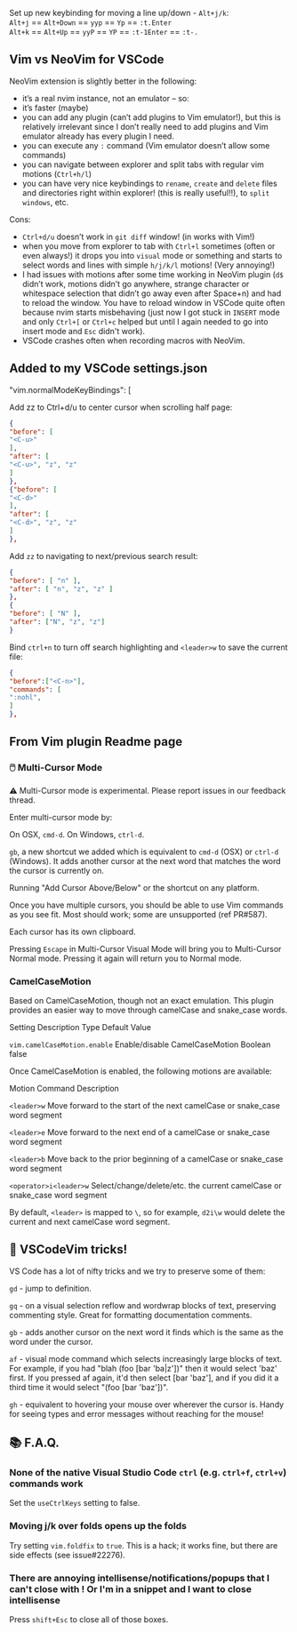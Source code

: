 Set up new keybinding for moving a line up/down - `Alt+j/k`:  
`Alt+j` == `Alt+Down` == `yyp` == `Yp` == `:t.Enter`  
`Alt+k` == `Alt+Up` == `yyP` == `YP` == `:t-1Enter` == `:t-.`  
## Vim vs NeoVim for VSCode

NeoVim extension is slightly better in the following:
- it’s a real nvim instance, not an emulator – so:
- it’s faster (maybe)
- you can add any plugin (can’t add plugins to Vim emulator!), but this is relatively irrelevant since I don’t really need to add plugins and Vim emulator already has every plugin I need.
- you can execute any `:` command (Vim emulator doesn’t allow some commands)
- you can navigate between explorer and split tabs with regular vim motions (`Ctrl+h/l`)
- you can have very nice keybindings to `rename`, `create` and `delete` files and directories right within explorer! (this is really useful!!), to `split windows`, etc.  

Cons:  
- `Ctrl+d/u` doesn’t work in `git diff` window! (in works with Vim!)
- when you move from explorer to tab with `Ctrl+l` sometimes (often or even always!) it drops you into `visual` mode or something and starts to select words and lines with simple `h/j/k/l` motions! (Very annoying!)
- I had issues with motions after some time working in NeoVim plugin (`d$` didn’t work, motions didn’t go anywhere, strange character or whitespace selection that didn’t go away even after Space+n) and had to reload the window. You have to reload window in VSCode quite often because nvim starts misbehaving (just now I got stuck in `INSERT` mode and only `Ctrl+[` or `Ctrl+c` helped but until I again needed to go into insert mode and `Esc` didn't work).
- VSCode crashes often when recording macros with NeoVim.

## Added to my VSCode settings.json

"vim.normalModeKeyBindings": [

Add zz to Ctrl+d/u to center cursor when scrolling half page:
```json
{
"before": [
"<C-u>" 
],
"after": [
"<C-u>", "z", "z"
]
},
{"before": [
"<C-d>"
],
"after": [
"<C-d>", "z", "z"
]
},
```

Add `zz` to navigating to next/previous search result:
```json
{
"before": [ "n" ],
"after": [ "n", "z", "z" ]
},
{
"before": [ "N" ],
"after": ["N", "z", "z"]
}
```

Bind `ctrl+n` to turn off search highlighting and `<leader>w` to save the current file:
```json
{
"before":["<C-n>"],
"commands": [
":nohl",
]
},
```
  

## From Vim plugin Readme page
### 🖱️ Multi-Cursor Mode

**:warning:** Multi-Cursor mode is experimental. Please report issues in our feedback thread.

Enter multi-cursor mode by:

On OSX, `cmd-d`. On Windows, `ctrl-d`.

`gb`, a new shortcut we added which is equivalent to `cmd-d` (OSX) or `ctrl-d` (Windows). It adds another cursor at the next word that matches the word the cursor is currently on.

Running "Add Cursor Above/Below" or the shortcut on any platform.

Once you have multiple cursors, you should be able to use Vim commands as you see fit. Most should work; some are unsupported (ref PR#587).

Each cursor has its own clipboard.

Pressing `Escape` in Multi-Cursor Visual Mode will bring you to Multi-Cursor Normal mode. Pressing it again will return you to Normal mode.

### **CamelCaseMotion**

Based on CamelCaseMotion, though not an exact emulation. This plugin provides an easier way to move through camelCase and snake_case words.

  Setting Description Type Default Value

`vim.camelCaseMotion.enable` Enable/disable CamelCaseMotion Boolean false

Once CamelCaseMotion is enabled, the following motions are available:

Motion Command Description

`<leader>w` Move forward to the start of the next camelCase or snake_case word segment

`<leader>e` Move forward to the next end of a camelCase or snake_case word segment

`<leader>b` Move back to the prior beginning of a camelCase or snake_case word segment

`<operator>i<leader>w` Select/change/delete/etc. the current camelCase or snake_case word segment

By default, `<leader>` is mapped to `\`, so for example, `d2i\w` would delete the current and next camelCase word segment.

## 🎩 VSCodeVim tricks!

VS Code has a lot of nifty tricks and we try to preserve some of them:

`gd` - jump to definition.

`gq` - on a visual selection reflow and wordwrap blocks of text, preserving commenting style. Great for formatting documentation comments.

`gb` - adds another cursor on the next word it finds which is the same as the word under the cursor.

`af` - visual mode command which selects increasingly large blocks of text. For example, if you had "blah (foo [bar 'ba|z'])" then it would select 'baz' first. If you pressed af again, it'd then select [bar 'baz'], and if you did it a third time it would select "(foo [bar 'baz'])".

`gh` - equivalent to hovering your mouse over wherever the cursor is. Handy for seeing types and error messages without reaching for the mouse!

## 📚 F.A.Q.

### None of the native Visual Studio Code `ctrl` (e.g. `ctrl+f`, `ctrl+v`) commands work

Set the `useCtrlKeys` setting to false.

### Moving j/k over folds opens up the folds

Try setting `vim.foldfix` to `true`. This is a hack; it works fine, but there are side effects (see issue#22276).

### There are annoying intellisense/notifications/popups that I can't close with <esc>! Or I'm in a snippet and I want to close intellisense

Press `shift+Esc` to close all of those boxes.

